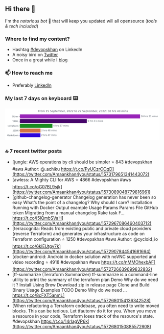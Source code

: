 <!--- [![Hits](https://hits.seeyoufarm.com/api/count/incr/badge.svg?url=https%3A%2F%2Fgithub.com%2Fakhan4u%2Fhit-counter&count_bg=%2379C83D&title_bg=%23555555&icon=&icon_color=%23E7E7E7&title=visits&edge_flat=false)](https://hits.seeyoufarm.com) --->

## Hi there 👋

I'm the _notorious bot_ 🤣 that will keep you updated will all opensource (_tools & tech included_) 

### Where to find my content?

* Hashtag [#devopskhan](https://www.linkedin.com/feed/hashtag/devopskhan) on LinkedIn
* A noisy bird on [Twitter](https://twitter.com/Amaankhan4you)
* Once in a great while I [blog](https://linuxparrot.com) 


### 📫 **How to reach me**

* Preferably [LinkedIn](https://www.linkedin.com/in/amaan-khan-linux-ninja)

### My last 7 days on keyboard ⌨️

<img src="https://github.com/akhan4u/akhan4u/blob/main/images/stat.svg" alt="Amaan's Wakatime Activity!"/>

### 🔝 7 recent twitter posts
<!-- DEVDOJO:START -->
- [jungle: AWS operations by cli should be simpler
⭐️ 843
#devopskhan #aws
Author: @_achiku
https://t.co/PyUCzrCOqD](https://twitter.com/Amaankhan4you/status/1573179651341443072)
- [awless: A Mighty CLI for AWS
⭐️ 4866
#devopskhan #aws
https://t.co/oG07BL9sjk](https://twitter.com/Amaankhan4you/status/1573089048779816961)
- [github-changelog-generator Changelog generation has never been so easy What’s the point of a changelog? Why should I care? Installation Running with Docker Output example Usage Params Params File GitHub token Migrating from a manual changelog Rake task F… https://t.co/I5lQmbSVaH](https://twitter.com/Amaankhan4you/status/1572967086460403712)
- [terracognita: Reads from existing public and private cloud providers &lpar;reverse Terraform&rpar; and generates your infrastructure as code on Terraform configuration
⭐️ 1250
#devopskhan #aws
Author: @cycloid_io
https://t.co/6klEUtgy7k](https://twitter.com/Amaankhan4you/status/1572907844541681664)
- [docker-android: Android in docker solution with noVNC supported and video recording
⭐️ 4918
#devopskhan #aws
https://t.co/nMMOhexbAF](https://twitter.com/Amaankhan4you/status/1572726639699832832)
- [tf-summarize &lpar;Terraform Summarizer&rpar; tf-summarize is a command-line utility to print the summary of the terraform plan Demo Why do we need it ? Install Using Brew Download zip in release page Clone and Build Binary Usage Examples TODO Demo Why do we need … https://t.co/8cFXT5anmL](https://twitter.com/Amaankhan4you/status/1572680154136342528)
- [When refactoring a Terraform codebase, you often need to write moved blocks. This can be tedious. Let tfautomv do it for you. When you move a resource in your code, Terraform loses track of the resource&#39;s state. #devopskhan https://t.co/14rIagVP6k](https://twitter.com/Amaankhan4you/status/1572680150885572608)
<!-- DEVDOJO:END -->

<!-- ![Amaan's GitHub stats](https://github-readme-stats.vercel.app/api?username=akhan4u&count_private=true&show_icons=true&hide=contribs) -->
